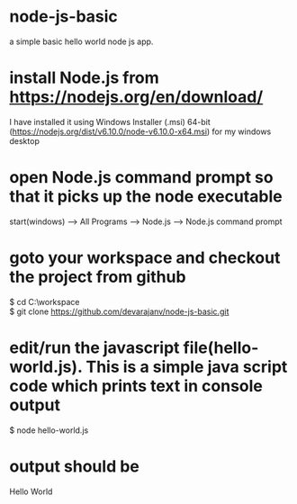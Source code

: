 # node-js-basic
a simple basic hello world node js app.

# install Node.js from https://nodejs.org/en/download/ 
I have installed it using Windows Installer (.msi) 64-bit (https://nodejs.org/dist/v6.10.0/node-v6.10.0-x64.msi) for my windows desktop

# open Node.js command prompt so that it picks up the node executable
start(windows) --> All Programs --> Node.js --> Node.js command prompt

# goto your workspace and checkout the project from github
$ cd C:\workspace\
$ git clone https://github.com/devarajanv/node-js-basic.git 

# edit/run the javascript file(hello-world.js). This is a simple java script code which prints text in console output
$ node hello-world.js

# output should be
Hello World

